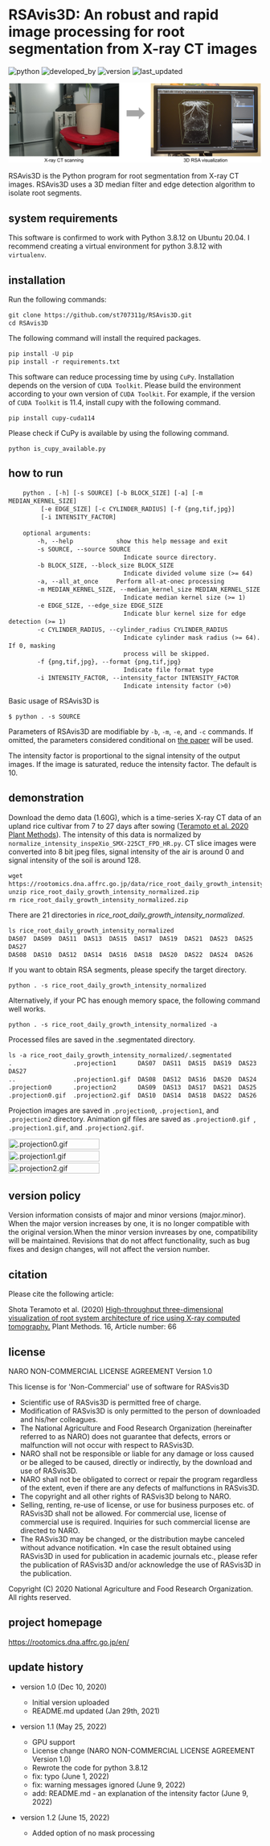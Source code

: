 # RSAvis3D: An robust and rapid image processing for root segmentation from X-ray CT images


![python](https://img.shields.io/badge/Python-3.8.12-lightgreen)
![developed_by](https://img.shields.io/badge/developed%20by-Shota_Teramoto-lightgreen)
![version](https://img.shields.io/badge/version-1.2-lightgreen)
![last_updated](https://img.shields.io/badge/last_update-June_15,_2022-lightgreen)

![top image](figures/top_image.jpg) 

RSAvis3D is the Python program for root segmentation from X-ray CT images. RSAvis3D uses a 3D median filter and edge detection algorithm to isolate root segments. 

## system requirements

This software is confirmed to work with Python 3.8.12 on Ubuntu 20.04. I recommend creating a virtual environment for python 3.8.12 with `virtualenv`.

## installation

Run the following commands:

```
git clone https://github.com/st707311g/RSAvis3D.git
cd RSAvis3D
```

The following command will install the required packages.

```
pip install -U pip
pip install -r requirements.txt
```

This software can reduce processing time by using `CuPy`. Installation depends on the version of `CUDA Toolkit`. Please build the environment according to your own version of `CUDA Toolkit`. For example, if the version of `CUDA Toolkit` is 11.4, install cupy with the following command.

```
pip install cupy-cuda114
```

Please check if CuPy is available by using the following command.
```
python is_cupy_available.py
```

## how to run

```
    python . [-h] [-s SOURCE] [-b BLOCK_SIZE] [-a] [-m MEDIAN_KERNEL_SIZE]
         [-e EDGE_SIZE] [-c CYLINDER_RADIUS] [-f {png,tif,jpg}]
         [-i INTENSITY_FACTOR]

    optional arguments:
        -h, --help            show this help message and exit
        -s SOURCE, --source SOURCE
                                Indicate source directory.
        -b BLOCK_SIZE, --block_size BLOCK_SIZE
                                Indicate divided volume size (>= 64)
        -a, --all_at_once     Perform all-at-onec processing
        -m MEDIAN_KERNEL_SIZE, --median_kernel_size MEDIAN_KERNEL_SIZE
                                Indicate median kernel size (>= 1)
        -e EDGE_SIZE, --edge_size EDGE_SIZE
                                Indicate blur kernel size for edge detection (>= 1)
        -c CYLINDER_RADIUS, --cylinder_radius CYLINDER_RADIUS
                                Indicate cylinder mask radius (>= 64). If 0, masking
                                process will be skipped.
        -f {png,tif,jpg}, --format {png,tif,jpg}
                                Indicate file format type
        -i INTENSITY_FACTOR, --intensity_factor INTENSITY_FACTOR
                                Indicate intensity factor (>0)
```

Basic usage of RSAvis3D is

    $ python . -s SOURCE

Parameters of RSAvis3D are modifiable by `-b`, `-m`, `-e`, and `-c` commands. If omitted, the parameters considered conditional on [the paper](https://doi.org/10.1186/s13007-020-00612-6) will be used.

The intensity factor is proportional to the signal intensity of the output images. If the image is saturated, reduce the intensity factor. The default is 10.

## demonstration

Download the demo data (1.60G), which is a time-series X-ray CT data of an upland rice cultivar from 7 to 27 days after sowing ([Teramoto et al. 2020 Plant Methods](https://plantmethods.biomedcentral.com/articles/10.1186/s13007-020-00612-6)). The intensity of this data is normalized by `normalize_intensity_inspeXio_SMX-225CT_FPD_HR.py`. CT slice images were converted into 8 bit jpeg files, signal intensity of the air is around 0 and signal intensity of the soil is around 128.

```
wget https://rootomics.dna.affrc.go.jp/data/rice_root_daily_growth_intensity_normalized.zip
unzip rice_root_daily_growth_intensity_normalized.zip
rm rice_root_daily_growth_intensity_normalized.zip
```

There are 21 directories in *rice_root_daily_growth_intensity_normalized*.

```
ls rice_root_daily_growth_intensity_normalized
DAS07  DAS09  DAS11  DAS13  DAS15  DAS17  DAS19  DAS21  DAS23  DAS25  DAS27
DAS08  DAS10  DAS12  DAS14  DAS16  DAS18  DAS20  DAS22  DAS24  DAS26
```

If you want to obtain RSA segments, please specify the target directory.
```
python . -s rice_root_daily_growth_intensity_normalized
```

Alternatively, if your PC has enough memory space, the following command well works.
```
python . -s rice_root_daily_growth_intensity_normalized -a
```

Processed files are saved in the .segmentated directory.

```
ls -a rice_root_daily_growth_intensity_normalized/.segmentated
.                 .projection1      DAS07  DAS11  DAS15  DAS19  DAS23  DAS27
..                .projection1.gif  DAS08  DAS12  DAS16  DAS20  DAS24
.projection0      .projection2      DAS09  DAS13  DAS17  DAS21  DAS25
.projection0.gif  .projection2.gif  DAS10  DAS14  DAS18  DAS22  DAS26
```

Projection images are saved in `.projection0`, `.projection1`, and `.projection2` directory. Animation gif files are saved as `.projection0.gif `, `.projection1.gif`, and `.projection2.gif`.


<img src="figures/.projection0.gif" width=60% height=60% title=".projection0.gif"> <img src="figures/.projection1.gif" width=60% height=60% title=".projection1.gif"><img src="figures/.projection2.gif" width=60% height=60% title=".projection2.gif">

## version policy

Version information consists of major and minor versions (major.minor). When the major version increases by one, it is no longer compatible with the original version.When the minor version invreases by one, compatibility will be maintained. Revisions that do not affect functionality, such as bug fixes and design changes, will not affect the version number.

## citation

Please cite the following article:

Shota Teramoto et al. (2020) [High-throughput three-dimensional visualization of root system architecture of rice using X-ray computed tomography.](https://doi.org/10.1186/s13007-020-00612-6)  Plant Methods. 16, Article number: 66

## license

NARO NON-COMMERCIAL LICENSE AGREEMENT Version 1.0

This license is for 'Non-Commercial' use of software for RASvis3D

* Scientific use of RASvis3D is permitted free of charge.
* Modification of RASvis3D is only permitted to the person of downloaded and his/her colleagues.
* The National Agriculture and Food Research Organization (hereinafter referred to as NARO) does not guarantee that defects, errors or malfunction will not occur with respect to RASvis3D.
* NARO shall not be responsible or liable for any damage or loss caused or be alleged to be caused, directly or indirectly, by the download and use of RASvis3D.
* NARO shall not be obligated to correct or repair the program regardless of the extent, even if there are any defects of malfunctions in RASvis3D.
* The copyright and all other rights of RASvis3D belong to NARO.
* Selling, renting, re-use of license, or use for business purposes etc. of RASvis3D shall not be allowed. For commercial use, license of commercial use is required. Inquiries for such commercial license are directed to NARO.
* The RASvis3D may be changed, or the distribution maybe canceled without advance notification.
*In case the result obtained using RASvis3D in used for publication in academic journals etc., please refer the publication of RASvis3D and/or acknowledge the use of RASvis3D in the publication.

Copyright (C) 2020 National Agriculture and Food Research Organization. All rights reserved.

## project homepage
https://rootomics.dna.affrc.go.jp/en/

## update history

* version 1.0 (Dec 10, 2020)
  * Initial version uploaded
  * README.md updated (Jan 29th, 2021)

* version 1.1 (May 25, 2022)
  * GPU support
  * License change (NARO NON-COMMERCIAL LICENSE AGREEMENT Version 1.0)
  * Rewrote the code for python 3.8.12
  * fix: typo (June 1, 2022)
  * fix: warning messages ignored (June 9, 2022)
  * add: README.md - an explanation of the intensity factor (June 9, 2022)

* version 1.2 (June 15, 2022)
  * Added option of no mask processing